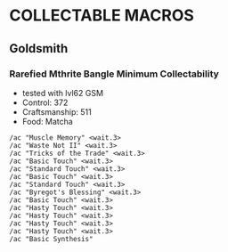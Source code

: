 # COLLECTABLE MACROS

## Goldsmith

### Rarefied Mthrite Bangle Minimum Collectability

* tested with lvl62 GSM
* Control: 372
* Craftsmanship: 511
* Food: Matcha
```
/ac "Muscle Memory" <wait.3>
/ac "Waste Not II" <wait.3>
/ac "Tricks of the Trade" <wait.3>
/ac "Basic Touch" <wait.3>
/ac "Standard Touch" <wait.3>
/ac "Basic Touch" <wait.3>
/ac "Standard Touch" <wait.3>
/ac "Byregot's Blessing" <wait.3>
/ac "Basic Touch" <wait.3>
/ac "Hasty Touch" <wait.3>
/ac "Hasty Touch" <wait.3>
/ac "Hasty Touch" <wait.3>
/ac "Hasty Touch" <wait.3>
/ac "Basic Synthesis"
```
